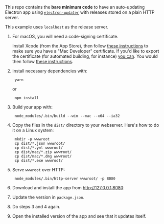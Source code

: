 This repo contains the **bare minimum code** to have an auto-updating Electron app using [`electron-updater`](https://github.com/electron-userland/electron-builder/tree/master/packages/electron-updater) with releases stored on a plain HTTP server.

This example uses `localhost` as the release server.

1. For macOS, you will need a code-signing certificate.
    
    Install Xcode (from the App Store), then follow [these instructions](https://developer.apple.com/library/content/documentation/IDEs/Conceptual/AppDistributionGuide/MaintainingCertificates/MaintainingCertificates.html#//apple_ref/doc/uid/TP40012582-CH31-SW6) to make sure you have a "Mac Developer" certificate.  If you'd like to export the certificate (for automated building, for instance) [you can](https://developer.apple.com/library/content/documentation/IDEs/Conceptual/AppDistributionGuide/MaintainingCertificates/MaintainingCertificates.html#//apple_ref/doc/uid/TP40012582-CH31-SW7).  You would then follow [these instructions](https://github.com/electron-userland/electron-builder/wiki/Code-Signing).

2. Install necessary dependencies with:

        yarn
   
   or
   
        npm install

3. Build your app with:

        node_modules/.bin/build --win --mac --x64 --ia32

4. Copy the files in the `dist/` directory to your webserver.  Here's how to do it on a Linux system:

        mkdir -p wwwroot
        cp dist/*.json wwwroot/
        cp dist/*.yml wwwroot/
        cp dist/mac/*.zip wwwroot/
        cp dist/mac/*.dmg wwwroot/
        cp dist/*.exe wwwroot/

5. Serve `wwwroot` over HTTP:

        node_modules/.bin/http-server wwwroot/ -p 8080

6. Download and install the app from <http://127.0.0.1:8080>

7. Update the version in `package.json`.

8. Do steps 3 and 4 again.

9. Open the installed version of the app and see that it updates itself.

